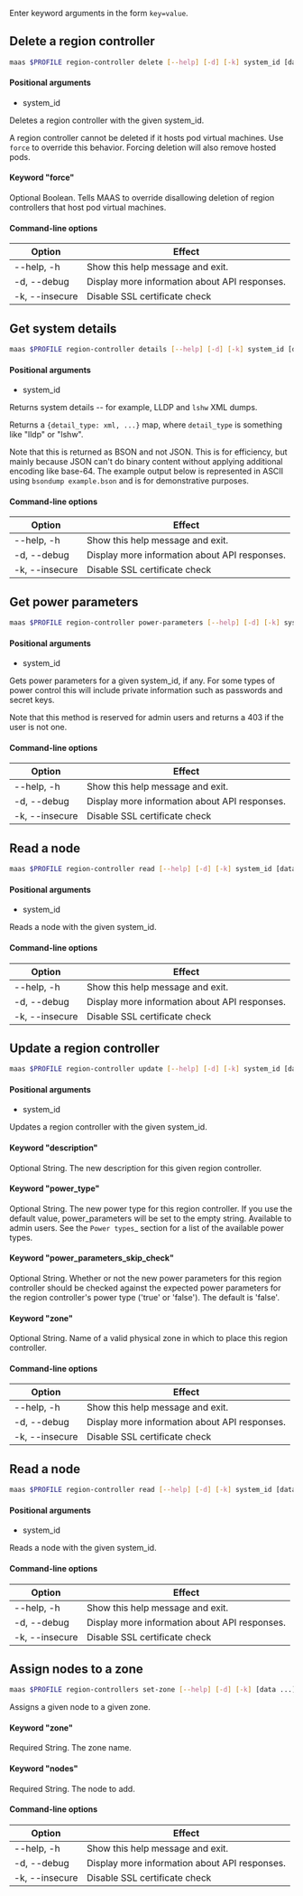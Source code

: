 Enter keyword arguments in the form `key=value`.

## Delete a region controller

```bash
maas $PROFILE region-controller delete [--help] [-d] [-k] system_id [data ...]
```

#### Positional arguments
- system_id


Deletes a region controller with the given system_id.

A region controller cannot be deleted if it hosts pod virtual machines. Use `force` to override this behavior. Forcing deletion will also remove hosted pods.

#### Keyword "force"
Optional Boolean. Tells MAAS to override disallowing deletion of region controllers that host pod virtual machines.

#### Command-line options
| Option         | Effect                                        |
|----------------|-----------------------------------------------|
| --help, -h     | Show this help message and exit.              |
| -d, --debug    | Display more information about API responses. |
| -k, --insecure | Disable SSL certificate check                 |

## Get system details

```bash
maas $PROFILE region-controller details [--help] [-d] [-k] system_id [data ...]
```

#### Positional arguments
- system_id

Returns system details -- for example, LLDP and ``lshw`` XML dumps.

Returns a ``{detail_type: xml, ...}`` map, where ``detail_type`` is something like "lldp" or "lshw".

Note that this is returned as BSON and not JSON. This is for efficiency, but mainly because JSON can't do binary content without applying additional encoding like base-64. The example output below is represented in ASCII using ``bsondump example.bson`` and is for demonstrative purposes.

#### Command-line options
| Option         | Effect                                        |
|----------------|-----------------------------------------------|
| --help, -h     | Show this help message and exit.              |
| -d, --debug    | Display more information about API responses. |
| -k, --insecure | Disable SSL certificate check                 |

## Get power parameters

```bash
maas $PROFILE region-controller power-parameters [--help] [-d] [-k] system_id [data ...]
```

#### Positional arguments
- system_id

Gets power parameters for a given system_id, if any. For some types of power control this will include private information such as passwords and secret keys.

Note that this method is reserved for admin users and returns a 403 if the user is not one.

#### Command-line options
| Option         | Effect                                        |
|----------------|-----------------------------------------------|
| --help, -h     | Show this help message and exit.              |
| -d, --debug    | Display more information about API responses. |
| -k, --insecure | Disable SSL certificate check                 |

## Read a node

```bash
maas $PROFILE region-controller read [--help] [-d] [-k] system_id [data ...]
```

#### Positional arguments
- system_id

Reads a node with the given system_id.

#### Command-line options
| Option         | Effect                                        |
|----------------|-----------------------------------------------|
| --help, -h     | Show this help message and exit.              |
| -d, --debug    | Display more information about API responses. |
| -k, --insecure | Disable SSL certificate check                 |

## Update a region controller

```bash
maas $PROFILE region-controller update [--help] [-d] [-k] system_id [data ...]
```

#### Positional arguments
- system_id


Updates a region controller with the given system_id.

#### Keyword "description"
Optional String. The new description for this given region controller.

#### Keyword "power_type"
Optional String.  The new power type for this region controller. If you use the default value, power_parameters will be set to the empty string.  Available to admin users.  See the `Power types`_ section for a list of the available power types.

#### Keyword "power_parameters_skip_check"
Optional String.  Whether or not the new power parameters for this region controller should be checked against the expected power parameters for the region controller's power type ('true' or 'false').  The default is 'false'. 

#### Keyword "zone"
Optional String. Name of a valid physical zone in which to place this region controller.

#### Command-line options
| Option         | Effect                                        |
|----------------|-----------------------------------------------|
| --help, -h     | Show this help message and exit.              |
| -d, --debug    | Display more information about API responses. |
| -k, --insecure | Disable SSL certificate check                 |

## Read a node

```bash
maas $PROFILE region-controller read [--help] [-d] [-k] system_id [data ...]
```

#### Positional arguments
- system_id

Reads a node with the given system_id.

#### Command-line options
| Option         | Effect                                        |
|----------------|-----------------------------------------------|
| --help, -h     | Show this help message and exit.              |
| -d, --debug    | Display more information about API responses. |
| -k, --insecure | Disable SSL certificate check                 |

## Assign nodes to a zone

```bash
maas $PROFILE region-controllers set-zone [--help] [-d] [-k] [data ...] 
```

Assigns a given node to a given zone.

#### Keyword "zone"
Required String. The zone name.

#### Keyword "nodes"
Required String. The node to add.

#### Command-line options
| Option         | Effect                                        |
|----------------|-----------------------------------------------|
| --help, -h     | Show this help message and exit.              |
| -d, --debug    | Display more information about API responses. |
| -k, --insecure | Disable SSL certificate check                 |
